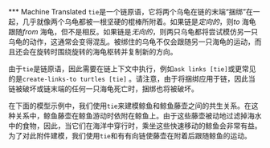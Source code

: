 ﻿*** Machine Translated
`tie`是一个链原语，它将两个乌龟在链的末端“捆绑”在一起，几乎就像两个乌龟都被一根坚硬的棍棒所附着。如果链是*定向的*，则*to* 海龟跟随*from* 海龟，但不是相反。如果链是*无向的*，则两只乌龟都将尝试模仿另一只乌龟的动作，这通常会变得混乱。被绑住的乌龟不仅会跟随另一只海龟的运动，而且还会在旋转时围绕旋转的海龟枢转并复制新的方向。

由于`tie`是链原语，因此需要在链上下文中执行，例如`ask links [tie]`或更常见的是`create-links-to turtles [tie]` 。请注意，由于将捆绑应用于链，因此当链被破坏或链末端的任何一只海龟死亡时，捆绑也将被破坏。

在下面的模型示例中，我们使用`tie`来建模鲸鱼和鲸鱼藤壶之间的共生关系。在这种关系中，鲸鱼藤壶在鲸鱼游动时依附在鲸鱼上。由于这些藤壶被动地过滤掉海水中的食物，因此，当它们在海洋中穿行时，乘坐这些快速移动的鲸鱼会非常有益。为了对此附件建模，我们使用`tie`和有有向链使藤壶在附着后跟随鲸鱼的运动。